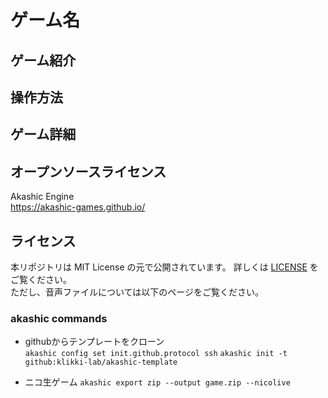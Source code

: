 # ゲーム名
## ゲーム紹介

## 操作方法

## ゲーム詳細

## オープンソースライセンス
Akashic Engine  
https://akashic-games.github.io/  

## ライセンス
本リポジトリは MIT License の元で公開されています。 詳しくは [LICENSE](/LICENSE) をご覧ください。  
ただし、音声ファイルについては以下のページをご覧ください。

### akashic commands
- githubからテンプレートをクローン  
`akashic config set init.github.protocol ssh`
`akashic init -t github:klikki-lab/akashic-template`  

- ニコ生ゲーム
`akashic export zip --output game.zip --nicolive`  

